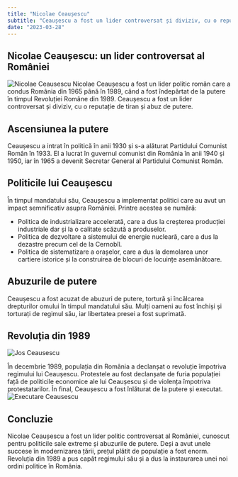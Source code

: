 ```yaml
---
title: "Nicolae Ceaușescu"
subtitle: "Ceaușescu a fost un lider controversat și diviziv, cu o reputație de tiran și abuz de putere."
date: "2023-03-28"
---
```

## Nicolae Ceaușescu: un lider controversat al României
![Nicolae Ceausescu](https://img.a1.ro/0/2018/8/16/793032/15344178172e32a82e.jpg?w=970)
Nicolae Ceaușescu a fost un lider politic român care a condus România din 1965 până în 1989, când a fost îndepărtat de la putere în timpul Revoluției Române din 1989. Ceaușescu a fost un lider controversat și diviziv, cu o reputație de tiran și abuz de putere.

## Ascensiunea la putere

Ceaușescu a intrat în politică în anii 1930 și s-a alăturat Partidului Comunist Român în 1933. El a lucrat în guvernul comunist din România în anii 1940 și 1950, iar în 1965 a devenit Secretar General al Partidului Comunist Român.

## Politicile lui Ceaușescu

În timpul mandatului său, Ceaușescu a implementat politici care au avut un impact semnificativ asupra României. Printre acestea se numără:

- Politica de industrializare accelerată, care a dus la creșterea producției industriale dar și la o calitate scăzută a produselor.
- Politica de dezvoltare a sistemului de energie nucleară, care a dus la dezastre precum cel de la Cernobîl.
- Politica de sistematizare a orașelor, care a dus la demolarea unor cartiere istorice și la construirea de blocuri de locuințe asemănătoare.

## Abuzurile de putere

Ceaușescu a fost acuzat de abuzuri de putere, tortură și încălcarea drepturilor omului în timpul mandatului său. Mulți oameni au fost închiși și torturați de regimul său, iar libertatea presei a fost suprimată.

## Revoluția din 1989
![Jos Ceausescu](https://media.publika.md/md/image/201912/full/jos-ceausescu_35766100.jpg)

În decembrie 1989, populația din România a declanșat o revoluție împotriva regimului lui Ceaușescu. Protestele au fost declanșate de furia populației față de politicile economice ale lui Ceaușescu și de violența împotriva protestatarilor. În final, Ceaușescu a fost înlăturat de la putere și executat.
![Executare Ceausescu](https://i.ytimg.com/vi/rH3I_Yvf7jc/maxresdefault.jpg)

## Concluzie

Nicolae Ceaușescu a fost un lider politic controversat al României, cunoscut pentru politicile sale extreme și abuzurile de putere. Deși a avut unele succese în modernizarea țării, prețul plătit de populație a fost enorm. Revoluția din 1989 a pus capăt regimului său și a dus la instaurarea unei noi ordini politice în România. 
